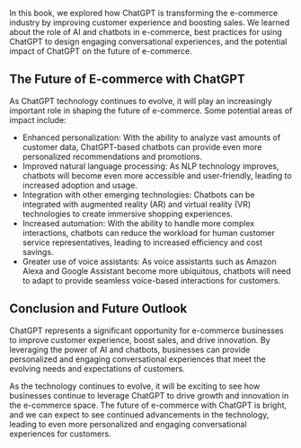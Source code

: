 
In this book, we explored how ChatGPT is transforming the e-commerce industry by improving customer experience and boosting sales. We learned about the role of AI and chatbots in e-commerce, best practices for using ChatGPT to design engaging conversational experiences, and the potential impact of ChatGPT on the future of e-commerce.

The Future of E-commerce with ChatGPT
-------------------------------------

As ChatGPT technology continues to evolve, it will play an increasingly important role in shaping the future of e-commerce. Some potential areas of impact include:

* Enhanced personalization: With the ability to analyze vast amounts of customer data, ChatGPT-based chatbots can provide even more personalized recommendations and promotions.
* Improved natural language processing: As NLP technology improves, chatbots will become even more accessible and user-friendly, leading to increased adoption and usage.
* Integration with other emerging technologies: Chatbots can be integrated with augmented reality (AR) and virtual reality (VR) technologies to create immersive shopping experiences.
* Increased automation: With the ability to handle more complex interactions, chatbots can reduce the workload for human customer service representatives, leading to increased efficiency and cost savings.
* Greater use of voice assistants: As voice assistants such as Amazon Alexa and Google Assistant become more ubiquitous, chatbots will need to adapt to provide seamless voice-based interactions for customers.

Conclusion and Future Outlook
-----------------------------

ChatGPT represents a significant opportunity for e-commerce businesses to improve customer experience, boost sales, and drive innovation. By leveraging the power of AI and chatbots, businesses can provide personalized and engaging conversational experiences that meet the evolving needs and expectations of customers.

As the technology continues to evolve, it will be exciting to see how businesses continue to leverage ChatGPT to drive growth and innovation in the e-commerce space. The future of e-commerce with ChatGPT is bright, and we can expect to see continued advancements in the technology, leading to even more personalized and engaging conversational experiences for customers.
